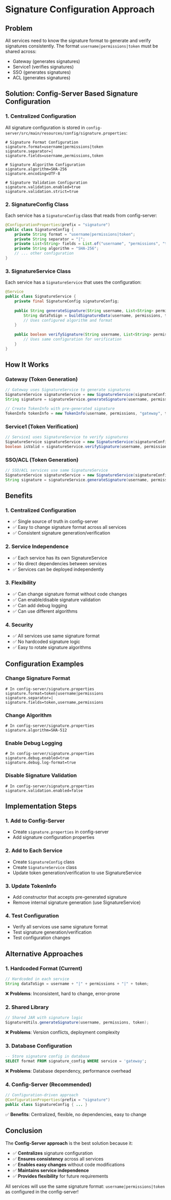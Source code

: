 # Signature Configuration Approach

## Problem
All services need to know the signature format to generate and verify signatures consistently. The format `username|permissions|token` must be shared across:
- Gateway (generates signatures)
- Service1 (verifies signatures)
- SSO (generates signatures)
- ACL (generates signatures)

## Solution: Config-Server Based Signature Configuration

### 1. **Centralized Configuration**
All signature configuration is stored in `config-server/src/main/resources/config/signature.properties`:

```properties
# Signature Format Configuration
signature.format=username|permissions|token
signature.separator=|
signature.fields=username,permissions,token

# Signature Algorithm Configuration
signature.algorithm=SHA-256
signature.encoding=UTF-8

# Signature Validation Configuration
signature.validation.enabled=true
signature.validation.strict=true
```

### 2. **SignatureConfig Class**
Each service has a `SignatureConfig` class that reads from config-server:

```java
@ConfigurationProperties(prefix = "signature")
public class SignatureConfig {
    private String format = "username|permissions|token";
    private String separator = "|";
    private List<String> fields = List.of("username", "permissions", "token");
    private String algorithm = "SHA-256";
    // ... other configuration
}
```

### 3. **SignatureService Class**
Each service has a `SignatureService` that uses the configuration:

```java
@Service
public class SignatureService {
    private final SignatureConfig signatureConfig;
    
    public String generateSignature(String username, List<String> permissions, String token) {
        String dataToSign = buildSignatureData(username, permissions, token);
        // Uses configured algorithm and format
    }
    
    public boolean verifySignature(String username, List<String> permissions, String token, String expectedSignature) {
        // Uses same configuration for verification
    }
}
```

## How It Works

### **Gateway (Token Generation)**
```java
// Gateway uses SignatureService to generate signatures
SignatureService signatureService = new SignatureService(signatureConfig);
String signature = signatureService.generateSignature(username, permissions, token);

// Create TokenInfo with pre-generated signature
TokenInfo tokenInfo = new TokenInfo(username, permissions, "gateway", token, signature);
```

### **Service1 (Token Verification)**
```java
// Service1 uses SignatureService to verify signatures
SignatureService signatureService = new SignatureService(signatureConfig);
boolean isValid = signatureService.verifySignature(username, permissions, token, expectedSignature);
```

### **SSO/ACL (Token Generation)**
```java
// SSO/ACL services use same SignatureService
SignatureService signatureService = new SignatureService(signatureConfig);
String signature = signatureService.generateSignature(username, permissions, token);
```

## Benefits

### **1. Centralized Configuration**
- ✅ Single source of truth in config-server
- ✅ Easy to change signature format across all services
- ✅ Consistent signature generation/verification

### **2. Service Independence**
- ✅ Each service has its own SignatureService
- ✅ No direct dependencies between services
- ✅ Services can be deployed independently

### **3. Flexibility**
- ✅ Can change signature format without code changes
- ✅ Can enable/disable signature validation
- ✅ Can add debug logging
- ✅ Can use different algorithms

### **4. Security**
- ✅ All services use same signature format
- ✅ No hardcoded signature logic
- ✅ Easy to rotate signature algorithms

## Configuration Examples

### **Change Signature Format**
```properties
# In config-server/signature.properties
signature.format=token|username|permissions
signature.separator=|
signature.fields=token,username,permissions
```

### **Change Algorithm**
```properties
# In config-server/signature.properties
signature.algorithm=SHA-512
```

### **Enable Debug Logging**
```properties
# In config-server/signature.properties
signature.debug.enabled=true
signature.debug.log-format=true
```

### **Disable Signature Validation**
```properties
# In config-server/signature.properties
signature.validation.enabled=false
```

## Implementation Steps

### **1. Add to Config-Server**
- Create `signature.properties` in config-server
- Add signature configuration properties

### **2. Add to Each Service**
- Create `SignatureConfig` class
- Create `SignatureService` class
- Update token generation/verification to use SignatureService

### **3. Update TokenInfo**
- Add constructor that accepts pre-generated signature
- Remove internal signature generation (use SignatureService)

### **4. Test Configuration**
- Verify all services use same signature format
- Test signature generation/verification
- Test configuration changes

## Alternative Approaches

### **1. Hardcoded Format (Current)**
```java
// Hardcoded in each service
String dataToSign = username + "|" + permissions + "|" + token;
```
❌ **Problems**: Inconsistent, hard to change, error-prone

### **2. Shared Library**
```java
// Shared JAR with signature logic
SignatureUtils.generateSignature(username, permissions, token);
```
❌ **Problems**: Version conflicts, deployment complexity

### **3. Database Configuration**
```sql
-- Store signature config in database
SELECT format FROM signature_config WHERE service = 'gateway';
```
❌ **Problems**: Database dependency, performance overhead

### **4. Config-Server (Recommended)**
```java
// Configuration-driven approach
@ConfigurationProperties(prefix = "signature")
public class SignatureConfig { ... }
```
✅ **Benefits**: Centralized, flexible, no dependencies, easy to change

## Conclusion

The **Config-Server approach** is the best solution because it:
- ✅ **Centralizes** signature configuration
- ✅ **Ensures consistency** across all services
- ✅ **Enables easy changes** without code modifications
- ✅ **Maintains service independence**
- ✅ **Provides flexibility** for future requirements

All services will use the same signature format: `username|permissions|token` as configured in the config-server!

